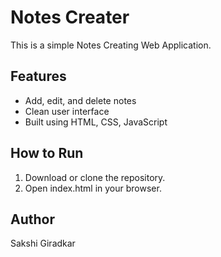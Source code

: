 # Notes Creater

This is a simple Notes Creating Web Application.

## Features
- Add, edit, and delete notes
- Clean user interface
- Built using HTML, CSS, JavaScript

## How to Run
1. Download or clone the repository.
2. Open index.html in your browser.

## Author
Sakshi Giradkar
